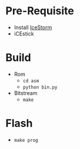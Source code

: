 # Pre-Requisite

- Install [IceStorm](http://www.clifford.at/icestorm/)
- iCEstick

# Build

- Rom
  - `cd asm`
  - `python bin.py`
- Bitstream
  - `make`

# Flash
- `make prog`

